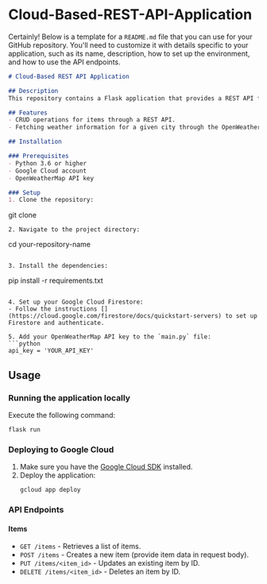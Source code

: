 # Cloud-Based-REST-API-Application
Certainly! Below is a template for a `README.md` file that you can use for your GitHub repository. You'll need to customize it with details specific to your application, such as its name, description, how to set up the environment, and how to use the API endpoints.

```markdown
# Cloud-Based REST API Application

## Description
This repository contains a Flask application that provides a REST API for managing a collection of items stored in a Google Cloud Firestore database. Additionally, the application integrates an external REST service to fetch weather data.

## Features
- CRUD operations for items through a REST API.
- Fetching weather information for a given city through the OpenWeatherMap API.

## Installation

### Prerequisites
- Python 3.6 or higher
- Google Cloud account
- OpenWeatherMap API key

### Setup
1. Clone the repository:
   ```
   git clone 
   ```
2. Navigate to the project directory:

   ```
   cd your-repository-name
   ```

3. Install the dependencies:

   ```
   pip install -r requirements.txt
   ```
  
4. Set up your Google Cloud Firestore:
   - Follow the instructions [](https://cloud.google.com/firestore/docs/quickstart-servers) to set up Firestore and authenticate.

5. Add your OpenWeatherMap API key to the `main.py` file:
   ```python
   api_key = 'YOUR_API_KEY'
   ```

## Usage

### Running the application locally
Execute the following command:
```
flask run
```

### Deploying to Google Cloud
1. Make sure you have the [Google Cloud SDK](https://cloud.google.com/sdk) installed.
2. Deploy the application:
   ```
   gcloud app deploy
   ```

### API Endpoints

#### Items
- `GET /items` - Retrieves a list of items.
- `POST /items` - Creates a new item (provide item data in request body).
- `PUT /items/<item_id>` - Updates an existing item by ID.
- `DELETE /items/<item_id>` - Deletes an item by ID.

